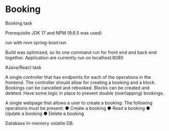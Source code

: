 # Booking
Booking task

Prerequisite
JDK 17 and NPM (9.6.5 was used)

run with mvn spring-boot:run

Build was optimized, so its one command run for front end and back end together.
Application are currently run on localhost:8080

#Java/React task

A single controller that has endpoints for each of the operations in the
frontend. The controller should allow for creating a booking and a block.
Bookings can be cancelled and rebooked. Blocks can be created and deleted.
Have some logic in place to prevent double (overlapping) bookings.

A single webpage that allows a user to create a booking. The following
operations must be present:
  ● Create a booking
  ● Read a booking
  ● Update a booking
  ● Delete a booking
  
Database
In-memory volatile DB.
